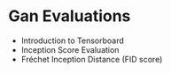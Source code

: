 # Gan Evaluations

- Introduction to Tensorboard
- Inception Score Evaluation
- Fréchet Inception Distance (FID score)
